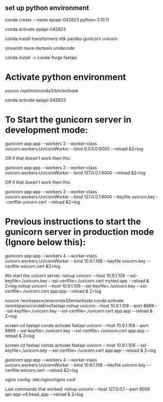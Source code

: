 ## set up python environment
conda create --name epiapi-042823 python=3.10.11

conda activate epiapi-042823

conda install transformers nltk pandas gunicorn uvicorn 

streamlit more-itertools unidecode

conda install -c conda-forge fastapi

# Activate python environment
source /opt/miniconda3/bin/activate

conda activate epiapi-042823
# To Start the gunicorn server in development mode:
gunicorn app:app --workers 2 --worker-class uvicorn.workers.UvicornWorker --bind 0.0.0.0:9000 --reload &2>log

OR if that doesn't work then this: 

gunicorn app:app --workers 2 --worker-class uvicorn.workers.UvicornWorker --bind 127.0.0.1:9000 --reload &2>log

OR if that doesn't work then this: 

gunicorn app:app --workers 2 --worker-class uvicorn.workers.UvicornWorker --bind 127.0.0.1:9000 --keyfile uvicorn.key --certfile uvicorn.cert --reload &2>log


# Previous instructions to start the gunicorn server in production mode (Ignore below this):
gunicorn app:app --workers 4 --worker-class uvicorn.workers.UvicornWorker --bind 10.9.1.108 --keyfile uvicorn.key --certfile uvicorn.cert &2>log

#to start the uvicorn server:
nohup uvicorn --host 10.9.1.108 --ssl-keyfile=./uvicorn.key --ssl-certfile=./uvicorn.cert mytest:app --reload & 2>log
nohup uvicorn --host 10.9.1.108 --ssl-keyfile=./uvicorn.key --ssl-certfile=./uvicorn.cert app:app --reload & 2>log

source /workspace/anaconda3/bin/activate
conda activate /workspace/condaEnv/fastapi
nohup uvicorn --host 10.9.1.108 --port 8889 --ssl-keyfile=./uvicorn.key --ssl-certfile=./uvicorn.cert app:app --reload & 2>log

screen
cd fastapi
conda activate fastapi
uvicorn --host 10.9.1.108 --port 8889 --ssl-keyfile=./uvicorn.key --ssl-certfile=./uvicorn.cert app:app --reload & 2>log

screen
cd fastapi
conda activate fastapi
uvicorn --host 10.9.1.108 --ssl-keyfile=./uvicorn.key --ssl-certfile=./uvicorn.cert app:app --reload & 2>log


gunicorn app:app --workers 4 --worker-class uvicorn.workers.UvicornWorker --bind 10.9.1.108 --keyfile uvicorn.key --certfile uvicorn.cert --reload &2>log

nginx config: /etc/nginx/nginx.conf

Last commands that worked:
nohup uvicorn --host 127.0.0.1 --port 9000 api-app-v4:head_app --reload & 2>log
